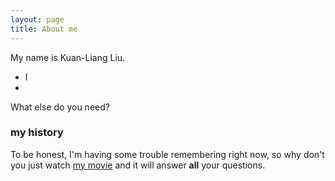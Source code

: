 ```yaml
---
layout: page
title: About me
---
```


My name is Kuan-Liang Liu.

- I  
- 

What else do you need?

### my history

To be honest, I'm having some trouble remembering right now, so why don't you just watch [my movie](http://en.wikipedia.org/wiki/The_Princess_Bride_%28film%29) and it will answer **all** your questions.
